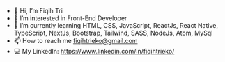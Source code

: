 - 👋 Hi, I’m Fiqih Tri
- 👀 I’m interested in Front-End Developer
- 🌱 I’m currently learning HTML, CSS, JavaScript, ReactJs, React Native, TypeScript, NextJs, Bootstrap, Tailwind, SASS, NodeJs, Atom, MySql
- 📫 How to reach me fiqihtrieko@gmail.com
- 💻 My LinkedIn: https://www.linkedin.com/in/fiqihtrieko/



<!---
fiqihtri/fiqihtri is a ✨ special ✨ repository because its `README.md` (this file) appears on your GitHub profile.
You can click the Preview link to take a look at your changes.
--->
